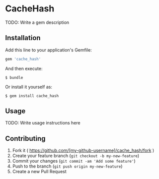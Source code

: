 # CacheHash

TODO: Write a gem description

## Installation

Add this line to your application's Gemfile:

```ruby
gem 'cache_hash'
```

And then execute:

    $ bundle

Or install it yourself as:

    $ gem install cache_hash

## Usage

TODO: Write usage instructions here

## Contributing

1. Fork it ( https://github.com/[my-github-username]/cache_hash/fork )
2. Create your feature branch (`git checkout -b my-new-feature`)
3. Commit your changes (`git commit -am 'Add some feature'`)
4. Push to the branch (`git push origin my-new-feature`)
5. Create a new Pull Request
